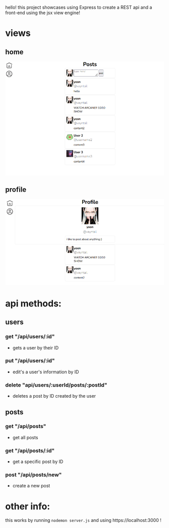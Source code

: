 hello! this project showcases using Express to create a REST api and a front-end using the jsx view engine!

# views

## home

![alt text](/github-readme-imgs/home.png)

## profile

![alt text](/github-readme-imgs/profile.png)

# api methods:

## users

### **get** "/api/users/:id"

- gets a user by their ID

### **put** "/api/users/:id"

- edit's a user's information by ID

### **delete** "api/users/:userId/posts/:postId"

- deletes a post by ID created by the user

## posts

### **get** "/api/posts"

- get all posts

### **get** "/api/posts/:id"

- get a specific post by ID

### **post** "/api/posts/new"

- create a new post

# other info:

this works by running `nodemon server.js` and using https://localhost:3000 !
